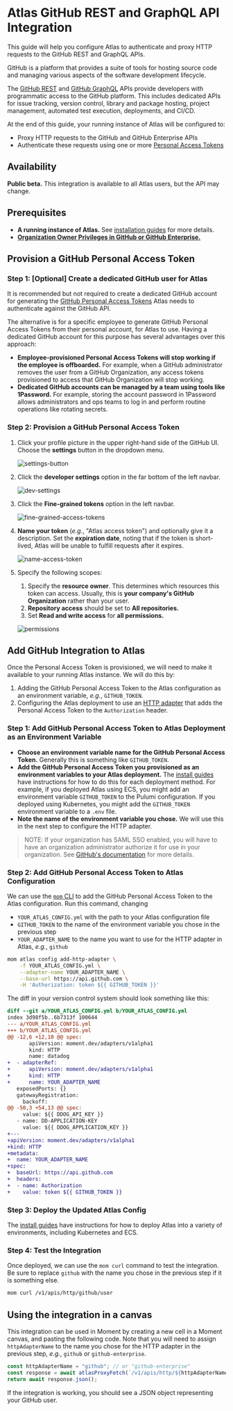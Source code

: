 # Atlas GitHub REST and GraphQL API Integration

This guide will help you configure Atlas to authenticate and proxy HTTP requests to the GitHub REST and GraphQL APIs.

GitHub is a platform that provides a suite of tools for hosting source code and managing various aspects of the software development lifecycle.

The [GitHub REST][gh-rest-api] and [GitHub GraphQL][gh-gql-api] APIs provide developers with programmatic access to the GitHub platform.
This includes dedicated APIs for issue tracking, version control, library and package hosting, project management, automated test execution, deployments, and CI/CD.

At the end of this guide, your running instance of Atlas will be configured to:

-   Proxy HTTP requests to the GitHub and GitHub Enterprise APIs
-   Authenticate these requests using one or more [Personal Access Tokens][personal-access-tokens]

## Availability

**Public beta.** This integration is available to all Atlas users, but the API may change.

## Prerequisites

-   **A running instance of Atlas.** See [installation guides][install-guides] for more details.
-   [**Organization Owner Privileges in GitHub or GitHub Enterprise.**][gh-org-owner]

## Provision a GitHub Personal Access Token

### Step 1: [Optional] Create a dedicated GitHub user for Atlas

It is recommended but not required to create a dedicated GitHub account for generating the [GitHub Personal Access Tokens][personal-access-tokens] Atlas needs to authenticate against the GitHub API.

The alternative is for a specific employee to generate GitHub Personal Access Tokens from their personal account, for Atlas to use.
Having a dedicated GitHub account for this purpose has several advantages over this approach:

-   **Employee-provisioned Personal Access Tokens will stop working if the employee is offboarded.**
    For example, when a GitHub administrator removes the user from a GitHub Organization, any access tokens provisioned to access that GitHub Organization will stop working.
-   **Dedicated GitHub accounts can be managed by a team using tools like 1Password.**
    For example, storing the account password in 1Password allows administrators and ops teams to log in and perform routine operations like rotating secrets.

### Step 2: Provision a GitHub Personal Access Token

1. Click your profile picture in the upper right-hand side of the GitHub UI.
   Choose the **settings** button in the dropdown menu.

    ![settings-button](/docs/atlas-docs/images/github-settings.png)

1. Click the **developer settings** option in the far bottom of the left navbar.

    ![dev-settings](/docs/atlas-docs/images/github-developer-settings.png)

1. Click the **Fine-grained tokens** option in the left navbar.

    ![fine-grained-access-tokens](/docs/atlas-docs/images/github-personal-access-tokens.png)

1. **Name your token** (_e.g._, "Atlas access token") and optionally give it a description.
   Set the **expiration date**, noting that if the token is short-lived, Atlas will be unable to fulfill requests after it expires.

    ![name-access-token](/docs/atlas-docs/images/github-access-token-name.png)

1. Specify the following scopes:

    1. Specify the **resource owner**. This determines which resources this token can access.
       Usually, this is **your company's GitHub Organization** rather than your user.
    1. **Repository access** should be set to **All repositories.**
    1. Set **Read and write access** for **all permissions.**

    ![permissions](/docs/atlas-docs/images/github-permissions.png)

## Add GitHub Integration to Atlas

Once the Personal Access Token is provisioned, we will need to make it available to your running Atlas instance.
We will do this by:

1. Adding the GitHub Personal Access Token to the Atlas configuration as an environment variable, _e.g._, `GITHUB_TOKEN`.
1. Configuring the Atlas deployment to use an [HTTP adapter][http-adapter] that adds the Personal Access Token to the `Authorization` header.

### Step 1: Add GitHub Personal Access Token to Atlas Deployment as an Environment Variable

-   **Choose an environment variable name for the GitHub Personal Access Token.** Generally this is something like `GITHUB_TOKEN`.
-   **Add the GitHub Personal Access Token you provisioned as an environment variables to your Atlas deployment.**
    The [install guides][install-guides] have instructions for how to do this for each deployment method.
    For example, if you deployed Atlas using ECS, you might add an environment variable `GITHUB_TOKEN` to the Pulumi configuration.
    If you deployed using Kubernetes, you might add the `GITHUB_TOKEN` environment variable to a `.env` file.
-   **Note the name of the environment variable you chose.** We will use this in the next step to configure the HTTP adapter.

> NOTE: If your organization has SAML SSO enabled, you will have to have an organization administrator authorize it for use in your organization.
> See [GitHub's documentation][gh-saml-sso] for more details.

### Step 2: Add GitHub Personal Access Token to Atlas Configuration

We can use the [`mom` CLI][mom] to add the GitHub Personal Access Token to the Atlas configuration.
Run this command, changing

-   `YOUR_ATLAS_CONFIG.yml` with the path to your Atlas configuration file
-   `GITHUB_TOKEN` to the name of the environment variable you chose in the previous step
-   `YOUR_ADAPTER_NAME` to the name you want to use for the HTTP adapter in Atlas, _e.g._, `github`

```sh
mom atlas config add-http-adapter \
    -f YOUR_ATLAS_CONFIG.yml \
    --adapter-name YOUR_ADAPTER_NAME \
    --base-url https://api.github.com \
    -H 'Authorization: token ${{ GITHUB_TOKEN }}'
```

The diff in your version control system should look something like this:

```diff
diff --git a/YOUR_ATLAS_CONFIG.yml b/YOUR_ATLAS_CONFIG.yml
index 3d98f5b..6b7313f 100644
--- a/YOUR_ATLAS_CONFIG.yml
+++ b/YOUR_ATLAS_CONFIG.yml
@@ -12,6 +12,10 @@ spec:
       apiVersion: moment.dev/adapters/v1alpha1
       kind: HTTP
       name: datadog
+  - adapterRef:
+      apiVersion: moment.dev/adapters/v1alpha1
+      kind: HTTP
+      name: YOUR_ADAPTER_NAME
   exposedPorts: {}
   gatewayRegistration:
     backoff:
@@ -50,3 +54,13 @@ spec:
     value: ${{ DDOG_API_KEY }}
   - name: DD-APPLICATION-KEY
     value: ${{ DDOG_APPLICATION_KEY }}
+---
+apiVersion: moment.dev/adapters/v1alpha1
+kind: HTTP
+metadata:
+  name: YOUR_ADAPTER_NAME
+spec:
+  baseUrl: https://api.github.com
+  headers:
+  - name: Authorization
+    value: token ${{ GITHUB_TOKEN }}
```

### Step 3: Deploy the Updated Atlas Config

The [install guides][install-guides] have instructions for how to deploy Atlas into a variety of environments, including Kubernetes and ECS.

### Step 4: Test the Integration

Once deployed, we can use the `mom curl` command to test the integration.
Be sure to replace `github` with the name you chose in the previous step if it is something else.

```sh
mom curl /v1/apis/http/github/user
```

## Using the integration in a canvas

This integration can be used in Moment by creating a new cell in a Moment canvas, and pasting the following code.
Note that you will need to assign `httpAdapterName` to the name you chose for the HTTP adapter in the previous step, _e.g._, `github` or `github-enterprise`.

```typescript
const httpAdapterName = "github"; // or "github-enterprise"
const response = await atlasProxyFetch(`/v1/apis/http/${httpAdapterName}/user`);
return await response.json();
```

If the integration is working, you should see a JSON object representing your GitHub user.

[gh-rest-api]: https://docs.github.com/en/rest?apiVersion=2022-11-28
[gh-gql-api]: https://docs.github.com/en/graphql
[personal-access-tokens]: https://docs.github.com/en/authentication/keeping-your-account-and-data-secure/creating-a-personal-access-token
[gh-org-owner]: https://docs.github.com/en/organizations/managing-peoples-access-to-your-organization-with-roles/roles-in-an-organization#organization-owners
[http-adapter]: /docs/atlas-docs/integrations/http-and-rest-apis.md
[mom]: /docs/atlas-docs/Installations/mom-cli-reference.md
[install-guides]: /docs/atlas-docs/Installations/
[gh-saml-sso]: https://docs.github.com/en/enterprise-cloud@latest/authentication/authenticating-with-saml-single-sign-on/authorizing-a-personal-access-token-for-use-with-saml-single-sign-on
